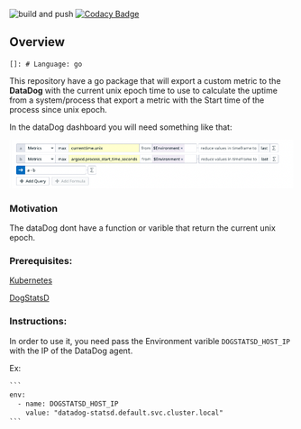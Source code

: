 ![build and push](https://github.com/mtavaresmedeiros/datadog-custom-metrics/actions/workflows/docker-publish.yml/badge.svg)
[![Codacy Badge](https://app.codacy.com/project/badge/Grade/861a7a61fc0542b18beeee5018d70c72)](https://www.codacy.com/gh/mtavaresmedeiros/datadog-custom-metrics/dashboard?utm_source=github.com&amp;utm_medium=referral&amp;utm_content=mtavaresmedeiros/datadog-custom-metrics&amp;utm_campaign=Badge_Grade)

## Overview

    []: # Language: go

This repository have a go package that will export a custom metric to the **DataDog** with the current unix epoch time to use to calculate the uptime from a system/process that export a metric with the Start time of the process since unix epoch.

In the dataDog dashboard you will need something like that:

![example](/imgs/dashboard.png)

### Motivation
The dataDog dont have a function or varible that return the current unix epoch.


### Prerequisites:
[Kubernetes](https://kubernetes.io/)

[DogStatsD](https://docs.datadoghq.com/developers/dogstatsd/?tab=hostagent) 

### Instructions:
In order to use it, you need pass the Environment varible `DOGSTATSD_HOST_IP` with the IP of the DataDog agent.

Ex:

    ```
    env:
      - name: DOGSTATSD_HOST_IP
        value: "datadog-statsd.default.svc.cluster.local"
    ```